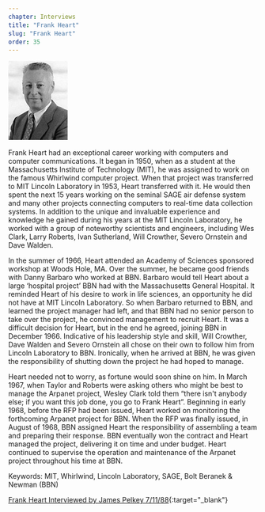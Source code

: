 ```yaml
---
chapter: Interviews
title: "Frank Heart"
slug: "Frank Heart"
order: 35
---
```


![Frank Heart](/assets/img/frank-heart-l.jpg)

Frank Heart had an exceptional career working with computers and computer communications. It began in 1950, when as a student at the Massachusetts Institute of Technology (MIT), he was assigned to work on the famous Whirlwind computer project. When that project was transferred to MIT Lincoln Laboratory in 1953, Heart transferred with it. He would then spent the next 15 years working on the seminal SAGE air defense system and many other projects connecting computers to real-time data collection systems. In addition to the unique and invaluable experience and knowledge he gained during his years at the MIT Lincoln Laboratory, he worked with a group of noteworthy scientists and engineers, including Wes Clark, Larry Roberts, Ivan Sutherland, Will Crowther, Severo Ornstein and Dave Walden.

In the summer of 1966, Heart attended an Academy of Sciences sponsored workshop at Woods Hole, MA. Over the summer, he became good friends with Danny Barbaro who worked at BBN. Barbaro would tell Heart about a large ‘hospital project’ BBN had with the Massachusetts General Hospital. It reminded Heart of his desire to work in life sciences, an opportunity he did not have at MIT Lincoln Laboratory. So when Barbaro returned to BBN, and learned the project manager had left, and that BBN had no senior person to take over the project, he convinced management to recruit Heart. It was a difficult decision for Heart, but in the end he agreed, joining BBN in December 1966. Indicative of his leadership style and skill, Will Crowther, Dave Walden and Severo Ornstein all chose on their own to follow him from Lincoln Laboratory to BBN. Ironically, when he arrived at BBN, he was given the responsibility of shutting down the project he had hoped to manage.

Heart needed not to worry, as fortune would soon shine on him. In March 1967, when Taylor and Roberts were asking others who might be best to manage the Arpanet project, Wesley Clark told them “there isn't anybody else; if you want this job done, you go to Frank Heart”. Beginning in early 1968, before the RFP had been issued, Heart worked on monitoring the forthcoming Arpanet project for BBN. When the RFP was finally issued, in August of 1968, BBN assigned Heart the responsibility of assembling a team and preparing their response. BBN eventually won the contract and Heart managed the project, delivering it on time and under budget. Heart continued to supervise the operation and maintenance of the Arpanet project throughout his time at BBN.

Keywords: MIT, Whirlwind, Lincoln Laboratory, SAGE, Bolt Beranek & Newman (BBN)

[Frank Heart Interviewed by James Pelkey 7/11/88](https://archive.computerhistory.org/resources/access/text/2017/12/102738689-05-01-acc.pdf){:target="_blank"}
